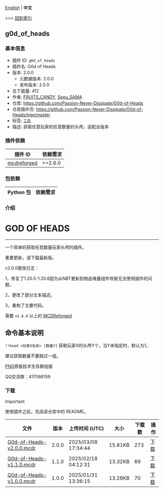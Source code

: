 [English](readme.md) | **中文**

\>\>\> [回到索引](/readme-zh_cn.md)

## g0d_of_heads

### 基本信息

- 插件 ID: `g0d_of_heads`
- 插件名: G0d of Heads
- 版本: 2.0.0
  - 元数据版本: 2.0.0
  - 发布版本: 2.0.0
- 总下载量: 412
- 作者: [FRUITS_CANDY](https://github.com/FRUITS-CANDY), [Seeu_SAMA](https://github.com/SeeU-SAMA)
- 仓库: https://github.com/Passion-Never-Dissipate/G0d-of-Heads
- 仓库插件页: https://github.com/Passion-Never-Dissipate/G0d-of-Heads/tree/master
- 标签: [`工具`](/labels/tool/readme-zh_cn.md)
- 描述: 获取任意玩家的任意数量的头颅，适配全版本

### 插件依赖

| 插件 ID | 依赖需求 |
| --- | --- |
| [mcdreforged](https://github.com/Fallen-Breath/MCDReforged) | \>=2.6.0 |

### 包依赖

| Python 包 | 依赖需求 |
| --- | --- |

### 介绍

# GOD OF HEADS
---------
一个简单的获取任意数量玩家头颅的插件。

重要更新，请下载最新版。

v2.0.0更改日志：

1，修复了1.20.5-1.20.6因为从NBT更新到物品堆叠组件导致无法使用插件的问题。

2，更改了部分文本描述。

3，重构了主要代码。

需要 `v2.6.0` 以上的 [MCDReforged](https://github.com/Fallen-Breath/MCDReforged)

## 命令基本说明

`!!head <玩家X名称> [数量Y]` 获取玩家X的头颅Y个，当Y未指定时，默认为1。

建议获取数量不要超过一组。

[PND](https://github.com/orgs/Passion-Never-Dissipate/repositories)原版技术生存群组服

QQ交流群：417086159









### 下载

> [!IMPORTANT]
> 使用插件之前，先阅读仓库中的 README。

| 文件 | 版本 | 上传时间 (UTC) | 大小 | 下载数 | 操作 |
| --- | --- | --- | --- | --- | --- |
| [G0d-of-Heads-v2.0.0.mcdr](https://github.com/Passion-Never-Dissipate/G0d-of-Heads/releases/tag/2.0.0) | 2.0.0 | 2025/03/08 17:34:44 | 15.81KB | 273 | [下载](https://github.com/Passion-Never-Dissipate/G0d-of-Heads/releases/download/2.0.0/G0d-of-Heads-v2.0.0.mcdr) |
| [G0d-of-Heads-v1.1.0.mcdr](https://github.com/Passion-Never-Dissipate/G0d-of-Heads/releases/tag/1.1.0) | 1.1.0 | 2025/02/18 04:12:31 | 13.32KB | 69 | [下载](https://github.com/Passion-Never-Dissipate/G0d-of-Heads/releases/download/1.1.0/G0d-of-Heads-v1.1.0.mcdr) |
| [G0d-of-Heads-v1.0.0.mcdr](https://github.com/Passion-Never-Dissipate/G0d-of-Heads/releases/tag/1.0.0) | 1.0.0 | 2025/01/31 13:36:15 | 13.28KB | 70 | [下载](https://github.com/Passion-Never-Dissipate/G0d-of-Heads/releases/download/1.0.0/G0d-of-Heads-v1.0.0.mcdr) |

